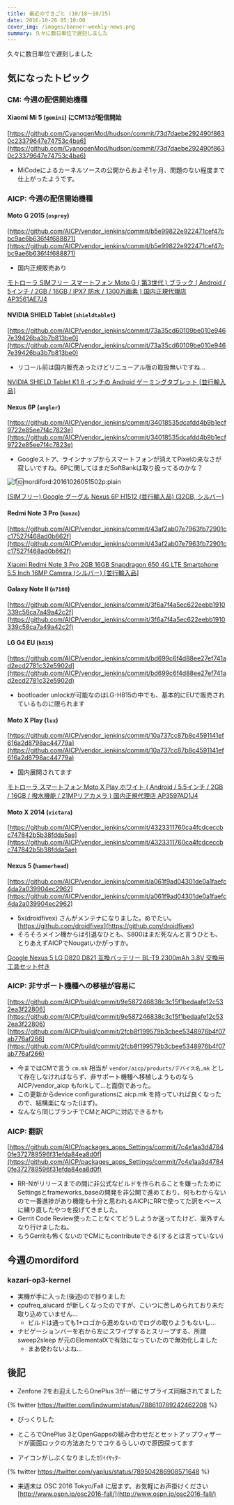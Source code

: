 ```yaml
---
title: 最近のできごと (10/18～10/25)
date: 2016-10-26 05:10:00
cover_img: /images/banner-weekly-news.png
summary: 久々に数日単位で遅刻しました
---
```


久々に数日単位で遅刻しました

<!--more-->

## 気になったトピック

### CM: 今週の配信開始機種

#### Xiaomi Mi 5 (`gemini`) にCM13が配信開始

[https://github.com/CyanogenMod/hudson/commit/73d7daebe292490f8630c23379647e74753c4ba6](https://github.com/CyanogenMod/hudson/commit/73d7daebe292490f8630c23379647e74753c4ba6)

- MiCodeによるカーネルソースの公開からおよそ1ヶ月、問題のない程度まで仕上がったようです。

### AICP: 今週の配信開始機種

#### Moto G 2015 (`osprey`)

[https://github.com/AICP/vendor_jenkins/commit/b5e99822e922471cef47cbc9ae6b636f4f688871](https://github.com/AICP/vendor_jenkins/commit/b5e99822e922471cef47cbc9ae6b636f4f688871)

- 国内正規販売あり

[モトローラ SIMフリー スマートフォン Moto G ( 第3世代 ) ブラック ( Android / 5インチ / 2GB / 16GB / IPX7 防水 / 1300万画素 ) 国内正規代理店 AP3561AE7J4](http://www.amazon.co.jp/exec/obidos/ASIN/B01BLBNGGQ/lindwurm064-22/)

#### NVIDIA SHIELD Tablet (`shieldtablet`)

[https://github.com/AICP/vendor_jenkins/commit/73a35cd60109be010e9467e39426ba3b7b813be0](https://github.com/AICP/vendor_jenkins/commit/73a35cd60109be010e9467e39426ba3b7b813be0)

- リコール前は国内販売あったけどリニューアル版の取扱無いですね…

[NVIDIA SHIELD Tablet K1 8 インチの Android ゲーミングタブレット [並行輸入品]](http://www.amazon.co.jp/exec/obidos/ASIN/B0186VWESU/lindwurm064-22/)

#### Nexus 6P (`angler`)

[https://github.com/AICP/vendor_jenkins/commit/34018535dcafdd4b9b1ecf9722e85ee7f4c7823e](https://github.com/AICP/vendor_jenkins/commit/34018535dcafdd4b9b1ecf9722e85ee7f4c7823e)

- Googleストア、ラインナップからスマートフォンが消えてPixelの来なさが寂しいですね。6Pに関してはまだSoftBankは取り扱ってるのかな？

![f:id:mordiford:20161026051502p:plain](https://cdn-ak.f.st-hatena.com/images/fotolife/m/mordiford/20161026/20161026051502.png)

[(SIMフリー) Google グーグル Nexus 6P H1512 (並行輸入品) (32GB, シルバー)](http://www.amazon.co.jp/exec/obidos/ASIN/B0194HACEI/lindwurm064-22/)

#### Redmi Note 3 Pro (`kenzo`)

[https://github.com/AICP/vendor_jenkins/commit/43af2ab07e7963fb72901cc17527f468ad0b662f](https://github.com/AICP/vendor_jenkins/commit/43af2ab07e7963fb72901cc17527f468ad0b662f)

[Xiaomi Redmi Note 3 Pro 2GB 16GB Snapdragon 650 4G LTE Smartphone 5.5 Inch 16MP Camera (シルバー) [並行輸入品]](http://www.amazon.co.jp/exec/obidos/ASIN/B01KNIU6O8/lindwurm064-22/)

#### Galaxy Note II (`n7100`)

[https://github.com/AICP/vendor_jenkins/commit/3f6a7f4a5ec622eebb1910339c58ca7a49a42c2f](https://github.com/AICP/vendor_jenkins/commit/3f6a7f4a5ec622eebb1910339c58ca7a49a42c2f)

#### LG G4 EU (`h815`)

[https://github.com/AICP/vendor_jenkins/commit/bd699c6f4d88ee27ef741ad2ecd2781c32e5902d](https://github.com/AICP/vendor_jenkins/commit/bd699c6f4d88ee27ef741ad2ecd2781c32e5902d)

- bootloader unlockが可能なのはLG-H815の中でも、基本的にEUで販売されているものに限られます

#### Moto X Play (`lux`)

[https://github.com/AICP/vendor_jenkins/commit/10a737cc87b8c4591141ef616a2d8798ac44779a](https://github.com/AICP/vendor_jenkins/commit/10a737cc87b8c4591141ef616a2d8798ac44779a)

- 国内展開されてます

[モトローラ  スマートフォン Moto X Play ホワイト ( Android / 5.5インチ / 2GB / 16GB / 撥水機能 / 21MPリアカメラ ) 国内正規代理店 AP3597AD1J4](http://www.amazon.co.jp/exec/obidos/ASIN/B01CVFLKDW/lindwurm064-22/)

#### Moto X 2014 (`victara`)

[https://github.com/AICP/vendor_jenkins/commit/4323311760ca4fcdceccbc747842b5b38fdda5ae](https://github.com/AICP/vendor_jenkins/commit/4323311760ca4fcdceccbc747842b5b38fdda5ae)

#### Nexus 5 (`hammerhead`)

[https://github.com/AICP/vendor_jenkins/commit/a061f9ad04301de0a1faefc4da2a039904ec2962](https://github.com/AICP/vendor_jenkins/commit/a061f9ad04301de0a1faefc4da2a039904ec2962)

- 5x(droidfivex) さんがメンテナになりました。めでたい。
[https://github.com/droidfivex](https://github.com/droidfivex)
- そろそろメイン機からは引退なひとも、S800はまだ死なんと言うひとも、とりあえずAICPでNougatいかがっすか。

[Google Nexus 5 LG D820 D821 互換バッテリー BL-T9 2300mAh 3.8V 交換用工具セット付き](http://www.amazon.co.jp/exec/obidos/ASIN/B01KE082LY/lindwurm064-22/)

### AICP: 非サポート機種への移植が容易に

[https://github.com/AICP/build/commit/9e587246838c3c15f1bedaafe12c532ea3f22806](https://github.com/AICP/build/commit/9e587246838c3c15f1bedaafe12c532ea3f22806)
[https://github.com/AICP/build/commit/2fcb8f199579b3cbee5348976b4f07ab776af266](https://github.com/AICP/build/commit/2fcb8f199579b3cbee5348976b4f07ab776af266)

- 今まではCMで言う `cm.mk` 相当が `vendor/aicp/products/デバイス名,mk` として存在しなければならず、非サポート機種へ移植しようものなら AICP/vendor_aicp もforkして…と面倒であった。
- この更新からdevice configurationsに aicp.mk を持っていれば良くなったので、結構楽になった(はず)。
- なんなら同じブランチでCMとAICPに対応できるかも

### AICP: 翻訳

[https://github.com/AICP/packages_apps_Settings/commit/7c4e1aa3d47840fe372789596f31efda84ea8d0f](https://github.com/AICP/packages_apps_Settings/commit/7c4e1aa3d47840fe372789596f31efda84ea8d0f)

- RR-Nがリリースまでの間に非公式なビルドを作られることを嫌ったためにSettingsとframeworks_baseの開発を非公開で進めており、何もわからないので一番進捗があり機能も十分と思われるAICPにRRで使ってた訳をベースに練り直したやつを投げてきました。
- Gerrit Code Review使ったことなくてどうしようか迷ってたけど、案外すんなり行けましたね。
- もうGerritも怖くないのでCMにもcontributeできる(するとは言っていない)

## 今週のmordiford

### kazari-op3-kernel

- 実機が手に入った(後述)ので捗りました
- cpufreq_alucard が新しくなったのですが、こいつに苦しめられており未だ取り込めていません…
    - ビルドは通っても1+ロゴから進めないのでログの取りようもないし…
- ナビゲーションバーを右から左にスワイプするとスリープする、所謂 sweep2sleep が元のElementalXで有効になっていたので無効化しました
    - まあ使わないよね…

## 後記

- Zenfone 2をお迎えしたらOnePlus 3が一緒にサプライズ同梱されてました

{% twitter https://twitter.com/lindwurm/status/788610789242462208 %}

- びっくりした
- ところでOnePlus 3とOpenGappsの組み合わせだとセットアップウィザードが画面ロックの方法あたりでコケるらしいので原因探ってます

- アイコンがしぶくなりましたｶﾜｲｲﾔｯﾀｰ

{% twitter https://twitter.com/yaplus/status/789504286908571648 %}

- 来週末は OSC 2016 Tokyo/Fall に居ます。お気軽にお声掛けください
[http://www.ospn.jp/osc2016-fall/](http://www.ospn.jp/osc2016-fall/)
